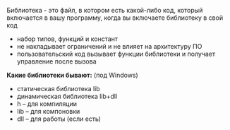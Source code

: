 Библиотека - это файл, в котором есть какой-либо код, который включается в вашу программу, когда вы включаете библиотеку в свой код

- набор типов, функций и констант 
- не накладывает ограничений и не влияет на архитектуру ПО 
- пользовательский код вызывает функции библиотеки и получает управление после вызова

**Какие библиотеки бывают:**
(под Windows)
- статическая библиотека lib
- динамическая библиотека lib+dll 
- h – для компиляции 
- lib – для компоновки
- dll – для работы (если есть)